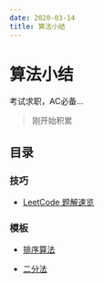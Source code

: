 ```yaml
---
date: 2020-03-14
title: 算法小结
---
```


# 算法小结

考试求职，AC必备...

> 刚开始积累

## 目录

### 技巧

- [LeetCode 题解速览](./leetcode.md)

### 模板

- [排序算法](./sort.md)

- [二分法](./dichotomy.md)

<br>

